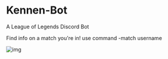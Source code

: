 # Kennen-Bot
A League of Legends Discord Bot

Find info on a match you're in!
use command -match username





![img](http://orig05.deviantart.net/0fcc/f/2016/150/1/1/_league_of_legends__blood_moon_kennen__render__by_popokupingupop90-da4be2i.png)
